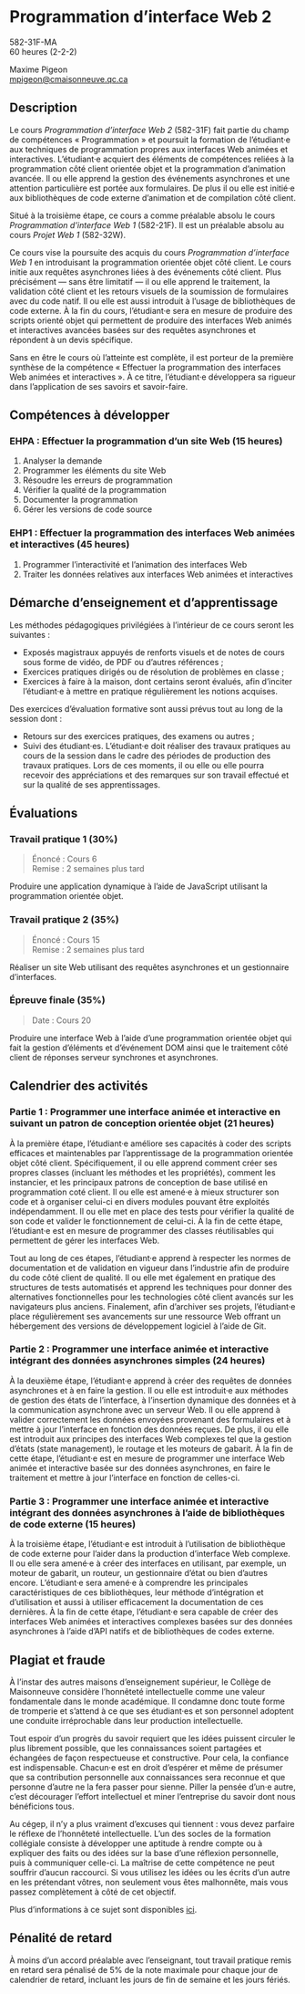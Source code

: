 # Programmation d’interface Web 2

582-31F-MA \
60 heures (2-2-2)

Maxime Pigeon \
mpigeon@cmaisonneuve.qc.ca

## Description

Le cours *Programmation d’interface Web 2* (582-31F) fait partie du champ de compétences « Programmation » et poursuit la formation de l’étudiant·e aux techniques de programmation propres aux interfaces Web animées et interactives. L’étudiant·e acquiert des éléments de compétences reliées à la programmation côté client orientée objet et la programmation d’animation avancée. Il ou elle apprend la gestion des événements asynchrones et une attention particulière est portée aux formulaires. De plus il ou elle est initié·e aux bibliothèques de code externe d’animation et de compilation côté client.

Situé à la troisième étape, ce cours a comme préalable absolu le cours *Programmation d’interface Web 1* (582-21F). Il est un préalable absolu au cours *Projet Web 1* (582-32W).

Ce cours vise la poursuite des acquis du cours *Programmation d’interface Web 1* en introduisant la programmation orientée objet côté client. Le cours initie aux requêtes asynchrones liées à des événements côté client. Plus précisément — sans être limitatif — il ou elle apprend le traitement, la validation côté client et les retours visuels de la soumission de formulaires avec du code natif. Il ou elle est aussi introduit à l’usage de bibliothèques de code externe. À la fin du cours, l’étudiant·e sera en mesure de produire des scripts orienté objet qui permettent de produire des interfaces Web animés et interactives avancées basées sur des requêtes asynchrones et répondent à un devis spécifique.

Sans en être le cours où l’atteinte est complète, il est porteur de la première synthèse de la compétence « Effectuer la programmation des interfaces Web animées et interactives ». À ce titre, l’étudiant·e développera sa rigueur dans l’application de ses savoirs et savoir-faire.

## Compétences à développer

### EHPA : Effectuer la programmation d’un site Web (15 heures)

1. Analyser la demande
2. Programmer les éléments du site Web
3. Résoudre les erreurs de programmation
4. Vérifier la qualité de la programmation
5. Documenter la programmation
6. Gérer les versions de code source

### EHP1 : Effectuer la programmation des interfaces Web animées et interactives (45 heures)

1. Programmer l’interactivité et l’animation des interfaces Web
2. Traiter les données relatives aux interfaces Web animées et interactives

## Démarche d’enseignement et d’apprentissage

Les méthodes pédagogiques privilégiées à l’intérieur de ce cours seront les
suivantes :

- Exposés magistraux appuyés de renforts visuels et de notes de cours sous forme de vidéo, de PDF ou d’autres références ; 
- Exercices pratiques dirigés ou de résolution de problèmes en classe ;
- Exercices à faire à la maison, dont certains seront évalués, afin d’inciter l’étudiant·e à mettre en pratique régulièrement les notions acquises.

Des exercices d’évaluation formative sont aussi prévus tout au long de la session dont :

- Retours sur des exercices pratiques, des examens ou autres ;
- Suivi des étudiant·es. L’étudiant·e doit réaliser des travaux pratiques au cours de la session dans le cadre des périodes de production des travaux pratiques. Lors de ces moments, il ou elle ou elle pourra recevoir des appréciations et des remarques sur son travail effectué et sur la qualité de ses apprentissages.

## Évaluations

### Travail pratique 1 (30%)

> Énoncé : Cours 6 \
> Remise : 2 semaines plus tard

Produire une application dynamique à l’aide de JavaScript utilisant la programmation orientée objet. 

### Travail pratique 2 (35%)

> Énoncé : Cours 15 \
> Remise : 2 semaines plus tard

Réaliser un site Web utilisant des requêtes asynchrones et un gestionnaire d’interfaces.

### Épreuve finale (35%)

> Date : Cours 20

Produire une interface Web à l’aide d’une programmation orientée objet qui fait la gestion d’éléments et d’événement DOM ainsi que le traitement côté client de réponses serveur synchrones et asynchrones.

## Calendrier des activités

### Partie 1 : Programmer une interface animée et interactive en suivant un patron de conception orientée objet (21 heures)

À la première étape, l’étudiant·e améliore ses capacités à coder des scripts efficaces et maintenables par l’apprentissage de la programmation orientée objet côté client. Spécifiquement, il ou elle apprend comment créer ses propres classes (incluant les méthodes et les propriétés), comment les instancier, et les principaux patrons de conception de base utilisé en programmation coté client. Il ou elle est amené·e à mieux structurer son code et à organiser celui-ci en divers modules pouvant être exploités indépendamment. Il ou elle met en place des tests pour vérifier la qualité de son code et valider le fonctionnement de celui-ci. À la fin de cette étape, l’étudiant·e est en mesure de programmer des classes réutilisables qui permettent de gérer les interfaces Web.

Tout au long de ces étapes, l’étudiant·e apprend à respecter les normes de documentation et de validation en vigueur dans l’industrie afin de produire du code côté client de qualité. Il ou elle met également en pratique des structures de tests automatisés et apprend les techniques pour donner des alternatives fonctionnelles pour les technologies côté client avancés sur les navigateurs plus anciens. Finalement, afin d’archiver ses projets, l’étudiant·e place régulièrement ses avancements sur une ressource Web offrant un hébergement des versions de développement logiciel à l’aide de Git.

### Partie 2 : Programmer une interface animée et interactive intégrant des données asynchrones simples (24 heures)

À la deuxième étape, l’étudiant·e apprend à créer des requêtes de données asynchrones et à en faire la gestion. Il ou elle est introduit·e aux méthodes de gestion des états de l’interface, à l’insertion dynamique des données et à la communication asynchrone avec un serveur Web. Il ou elle apprend à valider correctement les données envoyées provenant des formulaires et à mettre à jour l’interface en fonction des données reçues. De plus, il ou elle est introduit aux principes des interfaces Web complexes tel que la gestion d’états (state management), le routage et les moteurs de gabarit. À la fin de cette étape, l’étudiant·e est en mesure de programmer une interface Web animée et interactive basée sur des données asynchrones, en faire le traitement et mettre à jour l’interface en fonction de celles-ci.

### Partie 3 : Programmer une interface animée et interactive intégrant des données asynchrones à l’aide de bibliothèques de code externe (15 heures)

À la troisième étape, l’étudiant·e est introduit à l’utilisation de bibliothèque de code externe pour l’aider dans la production d’interface Web complexe. Il ou elle sera amené·e à créer des interfaces en utilisant, par exemple, un moteur de gabarit, un routeur, un gestionnaire d’état ou bien d’autres encore. L’étudiant·e sera amené·e à comprendre les principales caractéristiques de ces bibliothèques, leur méthode d’intégration et d’utilisation et aussi à utiliser efficacement la documentation de ces dernières. À la fin de cette étape, l’étudiant·e sera capable de créer des interfaces Web animées et interactives complexes basées sur des données asynchrones à l’aide d’API natifs et de bibliothèques de codes externe.

## Plagiat et fraude

À l’instar des autres maisons d’enseignement supérieur, le Collège de Maisonneuve considère l’honnêteté intellectuelle comme une valeur fondamentale dans le monde académique. Il condamne donc toute forme de tromperie et s’attend à ce que ses étudiant·es et son personnel adoptent une conduite irréprochable dans leur production intellectuelle.

Tout espoir d’un progrès du savoir requiert que les idées puissent circuler le plus librement possible, que les connaissances soient partagées et échangées de façon respectueuse et constructive. Pour cela, la confiance est indispensable. Chacun·e est en droit d’espérer et même de présumer que sa contribution personnelle aux connaissances sera reconnue et que personne d’autre ne la fera passer pour sienne. Piller la pensée d’un·e autre, c’est décourager l’effort intellectuel et miner l’entreprise du savoir dont nous bénéficions tous.

Au cégep, il n’y a plus vraiment d’excuses qui tiennent : vous devez parfaire le réflexe de l’honnêteté intellectuelle. L’un des socles de la formation collégiale consiste à développer une aptitude à rendre compte ou à expliquer des faits ou des idées sur la base d’une réflexion personnelle, puis à communiquer celle-ci. La maîtrise de cette compétence ne peut souffrir d’aucun raccourci. Si vous utilisez les idées ou les écrits d’un autre en les prétendant vôtres, non seulement vous êtes malhonnête, mais vous passez complètement à côté de cet objectif.

Plus d’informations à ce sujet sont disponibles [ici](https://www.cmaisonneuve.qc.ca/plagiat-et-fraude/).

## Pénalité de retard

À moins d’un accord préalable avec l’enseignant, tout travail pratique remis en retard sera pénalisé de 5% de la note maximale pour chaque jour de calendrier de retard, incluant les jours de fin de semaine et les jours fériés.
